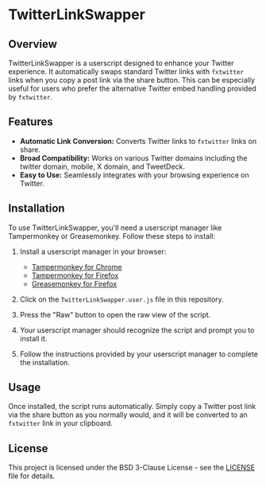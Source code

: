 # TwitterLinkSwapper

## Overview

TwitterLinkSwapper is a userscript designed to enhance your Twitter experience. It automatically swaps standard Twitter links with `fxtwitter` links when you copy a post link via the share button. This can be especially useful for users who prefer the alternative Twitter embed handling provided by `fxtwitter`.

## Features

- **Automatic Link Conversion:** Converts Twitter links to `fxtwitter` links on share.
- **Broad Compatibility:** Works on various Twitter domains including the twitter domain, mobile, X domain, and TweetDeck.
- **Easy to Use:** Seamlessly integrates with your browsing experience on Twitter.

## Installation

To use TwitterLinkSwapper, you'll need a userscript manager like Tampermonkey or Greasemonkey. Follow these steps to install:

1. Install a userscript manager in your browser:

   - [Tampermonkey for Chrome](https://tampermonkey.net/)
   - [Tampermonkey for Firefox](https://addons.mozilla.org/en-US/firefox/addon/tampermonkey/)
   - [Greasemonkey for Firefox](https://addons.mozilla.org/en-US/firefox/addon/greasemonkey/)

2. Click on the `TwitterLinkSwapper.user.js` file in this repository.
3. Press the "Raw" button to open the raw view of the script.
4. Your userscript manager should recognize the script and prompt you to install it.
5. Follow the instructions provided by your userscript manager to complete the installation.

## Usage

Once installed, the script runs automatically. Simply copy a Twitter post link via the share button as you normally would, and it will be converted to an `fxtwitter` link in your clipboard.

## License

This project is licensed under the BSD 3-Clause License - see the [LICENSE](LICENSE) file for details.
